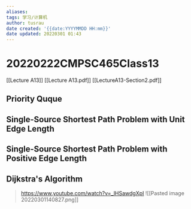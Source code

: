 ```yaml
---
aliases: 
tags: 学习/计算机
author: tusrau
date created: '{{date:YYYYMMDD HH:mm}}'
date updated: 20220301 01:43
---
```


# 20220222CMPSC465Class13

[[Lecture A13]]
[[Lecture A13.pdf]]
[[LectureA13-Section2.pdf]]

## Priority Quque

## Single-Source Shortest Path Problem with Unit Edge Length

## Single-Source Shortest Path Problem with Positive Edge Length

## Dijkstra's Algorithm
>https://www.youtube.com/watch?v=_lHSawdgXpI
>![[Pasted image 20220301140827.png]]